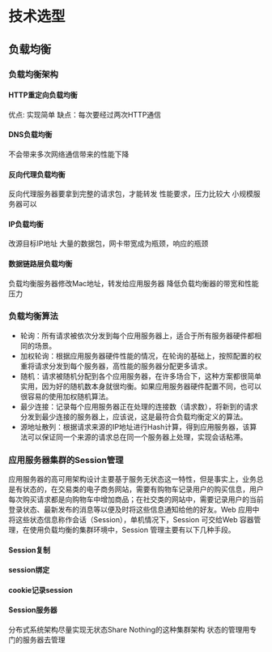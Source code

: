 # 技术选型

## 负载均衡

### 负载均衡架构

#### HTTP重定向负载均衡

优点: 实现简单
缺点：每次要经过两次HTTP通信

#### DNS负载均衡

不会带来多次网络通信带来的性能下降

#### 反向代理负载均衡

反向代理服务器要拿到完整的请求包，才能转发
性能要求，压力比较大
小规模服务器可以

#### IP负载均衡

改源目标IP地址
大量的数据包，网卡带宽成为瓶颈，响应的瓶颈

#### 数据链路层负载均衡

负载均衡服务器修改Mac地址，转发给应用服务器
降低负载均衡器的带宽和性能压力

### 负载均衡算法

- 轮询：所有请求被依次分发到每个应用服务器上，适合于所有服务器硬件都相同的场景。
- 加权轮询：根据应用服务器硬件性能的情况，在轮询的基础上，按照配置的权重将请求分发到每个服务器，高性能的服务器分配更多请求。
- 随机：请求被随机分配到各个应用服务器，在许多场合下，这种方案都很简单实用，因为好的随机数本身就很均衡。如果应用服务器硬件配置不同，也可以很容易的使用加权随机算法。
- 最少连接：记录每个应用服务器正在处理的连接数（请求数），将新到的请求分发到最少连接的服务器上，应该说，这是最符合负载均衡定义的算法。
- 源地址散列：根据请求来源的IP地址进行Hash计算，得到应用服务器，该算法可以保证同一个来源的请求总在同一个服务器上处理，实现会话粘滞。

### 应用服务器集群的Session管理

应用服务器的高可用架构设计主要基于服务无状态这一特性，但是事实上，业务总是有状态的，在交易类的电子商务网站，需要有购物车记录用户的购买信息，用户每次购买请求都是向购物车中增加商品；在社交类的网站中，需要记录用户的当前登录状态、最新发布的消息等以便及时将这些信息通知给他的好友。Web 应用中将这些状态信息称作会话（Session），单机情况下，Session 可交给Web 容器管理，在使用负载均衡的集群环境中，Session 管理主要有以下几种手段。

#### Session复制

#### session绑定

#### cookie记录session

#### Session服务器

分布式系统架构尽量实现无状态Share Nothing的这种集群架构
状态的管理用专门的服务器去管理
